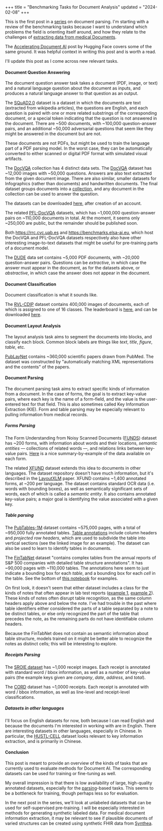 +++
title = "Benchmarking Tasks for Document Analysis"
updated = "2024-02-08"
+++

This is the first post in a [series](@/posts/2024-02-06-pdf-parsing-series-intro.md) on document
parsing. I'm starting with a review of the benchmarking tasks because I want to understand which 
problems the field is orienting itself around, and how they relate to the challenges of 
[extracting data from medical Documents](@/posts/2024-02-06-pdf-parsing-series-intro.md#challenges-in-extracting-medical-data-from-pdfs).

The [Accelerating Document AI](https://huggingface.co/blog/document-ai) post by Hugging Face covers
some of the same ground. It was helpful context in writing this post and is worth a read.

I'll update this post as I come across new relevant tasks.

#### Document Question Answering

The document question answer task takes a document (PDF, image, or text) and a natural language
question about the document as inputs, and produces a natural language answer to that question as an
output.

The [SQuAD2.0](https://rajpurkar.github.io/SQuAD-explorer/) dataset is a dataset in which the
documents are text (extracted from wikipedia articles), the questions are English, and each question
is paired with one or more related substrings of the corresponding document, or a special token
indicating that the question is not answered in the document. There are \~500 documents, with
\~100,000 question-answer pairs, and an additional \~50,000 adversarial questions that seem like they
might be answered in the document but are not. 

These documents are not PDFs, but might be used to train the language part of a PDF parsing model.
In the worst case, they can be automatically converted to either scanned or digital PDF format with
simulated visual artifacts.

The [DocVQA](https://www.docvqa.org/) collection has 4 distinct data sets. The 
[DocVQA](https://www.docvqa.org/datasets/docvqa) dataset has \~12,000 images with \~50,000 questions.
Answers are also text extracted from the given document image. There are also similar, smaller
datasets for Infographics (rather than documents) and handwritten documents. The final dataset
groups documents into a [collection](https://arxiv.org/abs/2104.14336), and any document in the
collection can be used to answer the question.

The datasets can be downloaded [here](https://rrc.cvc.uab.es/?ch=17&com=downloads), after creation
of an account.

The related [PFL-DocVQA](https://benchmarks.elsa-ai.eu/?ch=2&com=downloads) datasets, which has
\~1,000,000 question-answer pairs on \~110,000 documents in total. At the moment, it seems only
\~250,000 are public, but the remainder should be published soon.

Both <https://rrc.cvc.uab.es> and <https://benchmarks.elsa-ai.eu>, which host the DocVQA and
PFL-DocVQA datasets respectively also have other interesting image-to-text datasets that might be
useful for pre-training parts of a document model.

The [DUDE](https://rrc.cvc.uab.es/?ch=23&com=introduction) data set contains \~5,000 PDF documents,
with \~20,000 question-answer pairs. Questions can be _extractive_, in which case the answer must
appear in the document, as for the datasets above, or _abstractive_, in which case the answer does
not appear in the document.

#### Document Classification

Document classification is what it sounds like.

The [RVL-CDIP](https://paperswithcode.com/dataset/rvl-cdip) dataset contains 400,000 images of
documents, each of which is assigned to one of 16 classes. The leaderboard is 
[here](https://paperswithcode.com/sota/document-image-classification-on-rvl-cdip), and can be
downloaded [here](https://adamharley.com/rvl-cdip/).

#### Document Layout Analysis

The layout analysis task aims to segment the documents into blocks, and classify each block. Common
block labels are things like _text_, _title_, _figure_, _table_, etc.

[PubLayNet](https://github.com/ibm-aur-nlp/PubLayNet#getting-data) contains ~360,000 scientific
papers drawn from PubMed. The dataset was constructed by "automatically matching XML representations
and the contents" of the papers.

#### Document Parsing

The document parsing task aims to extract specific kinds of information from a document. In the case
of forms, the goal is to extract key-value pairs, where each key is the name of a form-field, and
the value is the user-entered text for that field. This is also sometimes called Key Information
Extraction (KIE). Form and table parsing may be especially relevant to pulling information from
medical records. 

##### Forms Parsing

The Form Understanding from Noisy Scanned Documents 
([FUNDS](https://guillaumejaume.github.io/FUNSD/download/)) dataset has \~200 forms, with
information about words and their locations, _semantic entities_ &mdash; collections of related
words &mdash;, and relations links between key-value pairs. 
[Here](https://guillaumejaume.github.io/FUNSD/description/) is a nice summary-by-example of the data
available on each form.

The related [XFUND](https://github.com/doc-analysis/XFUND) dataset extends this idea to documents in
other languages. The dataset repository doesn't have much information, but it's described in the
[LayoutXLM](https://arxiv.org/abs/2104.08836v3) paper. XFUND contains \~1,400 annotated forms, at
\~200 per language. The dataset contains standard OCR data (i.e. words with bounding boxes), as well
as semantically significant sets of words, each of which is called a _semantic entity_. It also
contains annotated key-value pairs; a major goal is identifying the value associated with a given
key.

##### Table parsing

The [PubTables-1M](https://huggingface.co/datasets/bsmock/pubtables-1m) dataset contains \~575,000
pages, with a total of \~950,000 fully annotated tables. 
[Table annotations](
https://user-images.githubusercontent.com/10793386/139559159-cd23c972-8731-48ed-91df-f3f27e9f4d79.jpg
)
include column headers and _projected row headers_, which are used to subdivide the table into
vertical sections (see the linked image for an example). The dataset can also be used to learn to
identify tables in documents. 

The [FinTabNet](https://developer.ibm.com/exchanges/data/all/fintabnet/) dataset "contains complex
tables from the annual reports of S\&P 500 companies with detailed table structure annotations". It
has \~90,000 pages with \~110,000 tables. The annotations here seem to just indicate a bounding box
for each _table_, and a bounding box for each _cell_ in the table. See the bottom of 
[this notebook](
https://dataplatform.cloud.ibm.com/analytics/notebooks/v2/f57cf3f6-e972-48ff-ab7b-3771ba7b9683/view?access_token=317644327d84f5d75b4782f97499146c78d029651a7c7ace050f4a7656033c30
) for examples.

On first look, it doesn't seem that either dataset includes a class for the kinds of notes that 
often appear in lab test reports 
([example 1](https://www.researchgate.net/profile/John-Flach/publication/267494297/figure/fig1/AS:392037380706311@1470480403318/An-example-of-a-typical-format-used-to-report-results-of-blood-analysis-to-the-physician.png),
[example 2](https://i.pinimg.com/736x/8e/a6/ef/8ea6efe0d12a1a580e8d1b3390a3e066.jpg)).
These kinds of notes often disrupt table recognition, as the same column headers apply above and
below the note. I've had trouble in the past where table identifiers either considered the parts of
a table separated by a note to be distinct tables, or else only recognized the part of the table
that precedes the note, as the remaining parts do not have identifiable column headers. 

Because the FinTabNet does not contain as semantic information about table structure, models trained
on it might be better able to recognize the notes as distinct cells; this will be interesting to
explore.

##### Receipts Parsing

The [SROIE dataset](https://rrc.cvc.uab.es/?ch=13&com=introduction) has \~1,000 receipt images. Each
receipt is annotated with standard word / bbox information, as well as a number of key-value pairs
(the example keys given are _company_, _date_, _address_, and _total_).

The [CORD](https://github.com/clovaai/cord) dataset has \~1,0000 receipts. Each receipt is annotated
with word / bbox information, as well as line-level and receipt-level classifications.


##### Datasets in other languages

I'll focus on English datasets for now, both because I can read English and because the documents
I'm interested in working with are in English. There are interesting datasets in other languages,
especially in Chinese. In particular, the [HUSTL-CELL](https://rrc.cvc.uab.es/?ch=21) dataset looks
relevant to key information extraction, and is primarily in Chinese.

#### Conclusion

This post is meant to provide an overview of the kinds of tasks that are currently used to evaluate
methods for Document AI. The corresponding datasets can be used for training or fine-tuning as well.

My overall impression is that there is low availability of large, high-quality annotated datasets,
especially for the [parsing](#document-parsing)-based tasks. This seems to be a bottleneck for
training, though perhaps less so for evaluation.

In the next post in the series, we'll look at unlabeled datasets that can be used for
self-supervised pre-training. I will be especially interested in methods for generating synthetic
labeled data. For medical document information extraction, it may be relevant to see if plausible
documents of varied structures can be created using synthetic FHIR data from 
[Synthea](https://github.com/synthetichealth/synthea).
